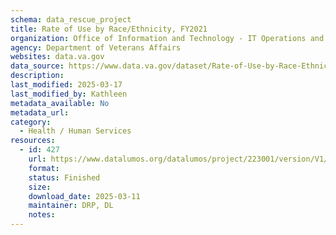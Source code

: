 ```yaml
---
schema: data_rescue_project 
title: Rate of Use by Race/Ethnicity, FY2021
organization: Office of Information and Technology - IT Operations and Services (ITOPS)
agency: Department of Veterans Affairs
websites: data.va.gov
data_source: https://www.data.va.gov/dataset/Rate-of-Use-by-Race-Ethnicity-FY2021/q9gv-wrd2
description: 
last_modified: 2025-03-17
last_modified_by: Kathleen
metadata_available: No
metadata_url: 
category:
  - Health / Human Services
resources:
  - id: 427
    url: https://www.datalumos.org/datalumos/project/223001/version/V1/view
    format: 
    status: Finished
    size: 
    download_date: 2025-03-11
    maintainer: DRP, DL
    notes: 
---
```

